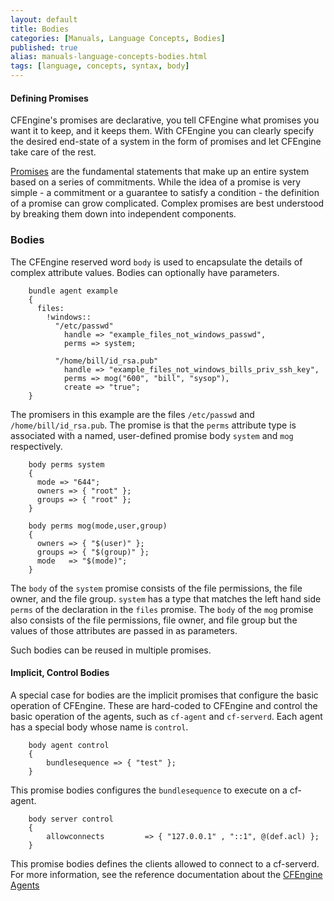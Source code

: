 ```yaml
---
layout: default
title: Bodies
categories: [Manuals, Language Concepts, Bodies]
published: true
alias: manuals-language-concepts-bodies.html
tags: [language, concepts, syntax, body]
---
```


#### Defining Promises

CFEngine's promises are declarative, you tell CFEngine what promises you want 
it to keep, and it keeps them. With CFEngine you can clearly specify the 
desired end-state of a system in the form of promises and let CFEngine take 
care of the rest.

[Promises](manuals-language-concepts-promises.html) are the fundamental 
statements that make up an entire system based on a series of commitments. 
While the idea of a promise is very simple - a commitment or a guarantee to 
satisfy a condition - the definition of a promise can grow complicated. 
Complex promises are best understood by breaking them down into independent 
components.

### Bodies

The CFEngine reserved word `body` is used to encapsulate the details of complex
attribute values. Bodies can optionally have parameters.

```cf3
    bundle agent example
    {
      files:
        !windows::
          "/etc/passwd"
            handle => "example_files_not_windows_passwd",
            perms => system;
    
          "/home/bill/id_rsa.pub"
            handle => "example_files_not_windows_bills_priv_ssh_key",
            perms => mog("600", "bill", "sysop"),
            create => "true";
    }
```

The promisers in this example are the files `/etc/passwd` and
`/home/bill/id_rsa.pub`. The promise is that the `perms` attribute type is
associated with a named, user-defined promise body `system` and `mog`
respectively.

```cf3
    body perms system
    {
      mode => "644";
      owners => { "root" };
      groups => { "root" };
    }
    
    body perms mog(mode,user,group)
    {
      owners => { "$(user)" };
      groups => { "$(group)" };
      mode   => "$(mode)";
    }
```

The `body` of the `system` promise consists of the file permissions, the 
file owner, and the file group. `system` has a type that matches the left 
hand side `perms` of the declaration in the `files` promise. The `body` of the
`mog` promise also consists of the file permissions, file owner, and file group
but the values of those attributes are passed in as parameters.

Such bodies can be reused in multiple promises.


#### Implicit, Control Bodies

A special case for bodies are the implicit promises that configure the basic 
operation of CFEngine. These are hard-coded to CFEngine and control the basic 
operation of the agents, such as `cf-agent` and `cf-serverd`. Each agent has a 
special body whose name is `control`.

```cf3
    body agent control
    { 
        bundlesequence => { "test" };
    }
```

This promise bodies configures the `bundlesequence` to execute on a cf-agent.

```cf3
    body server control
    {
        allowconnects         => { "127.0.0.1" , "::1", @(def.acl) };
    }
```

This promise bodies defines the clients allowed to connect to a cf-serverd. 
For more information, see the reference documentation about the [CFEngine 
Agents](reference-components.html)

